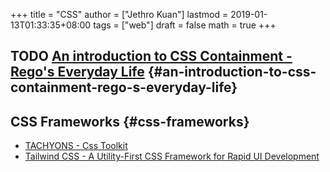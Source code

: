+++
title = "CSS"
author = ["Jethro Kuan"]
lastmod = 2019-01-13T01:33:35+08:00
tags = ["web"]
draft = false
math = true
+++

## <span class="org-todo todo TODO">TODO</span> [An introduction to CSS Containment - Rego's Everyday Life](https://blogs.igalia.com/mrego/2019/01/11/an-introduction-to-css-containment/) {#an-introduction-to-css-containment-rego-s-everyday-life}


## CSS Frameworks {#css-frameworks}

-   [TACHYONS - Css Toolkit](http://tachyons.io/)
-   [Tailwind CSS - A Utility-First CSS Framework for Rapid UI Development](https://tailwindcss.com/)
